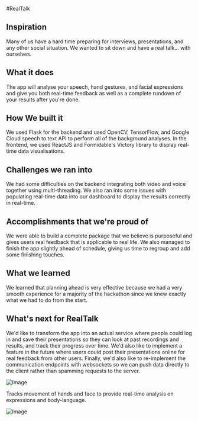 #RealTalk

## Inspiration
Many of us have a hard time preparing for interviews, presentations, and any other social situation. We wanted to sit down and have a real talk... with ourselves.
## What it does
The app will analyse your speech, hand gestures, and facial expressions and give you both real-time feedback as well as a complete rundown of your results after you're done.
## How We built it
We used Flask for the backend and used OpenCV, TensorFlow, and Google Cloud speech to text API to perform all of the background analyses. In the frontend, we used ReactJS and Formidable's Victory library to display real-time data visualisations.
## Challenges we ran into
We had some difficulties on the backend integrating both video and voice together using multi-threading. We also ran into some issues with populating real-time data into our dashboard to display the results correctly in real-time.
## Accomplishments that we're proud of
We were able to build a complete package that we believe is purposeful and gives users real feedback that is applicable to real life. We also managed to finish the app slightly ahead of schedule, giving us time to regroup and add some finishing touches.
## What we learned
We learned that planning ahead is very effective because we had a very smooth experience for a majority of the hackathon since we knew exactly what we had to do from the start.
## What's next for RealTalk
We'd like to transform the app into an actual service where people could log in and save their presentations so they can look at past recordings and results, and track their progress over time. We'd also like to implement a feature in the future where users could post their presentations online for real feedback from other users. Finally, we'd also like to re-implement the communication endpoints with websockets so we can push data directly to the client rather than spamming requests to the server.

![Image](https://i.imgur.com/aehDk3L.gif)

Tracks movement of hands and face to provide real-time analysis on expressions and body-language.

![Image](https://i.imgur.com/tZAM0sI.gif)
